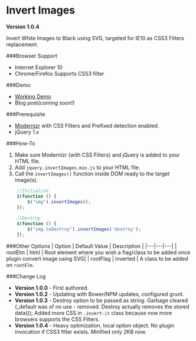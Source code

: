 Invert Images
===========

**Version 1.0.4**

Invert White Images to Black using SVG, targeted for IE10 as CSS3 Filters replacement.


###Browser Support
- Internet Explorer 10
- Chrome/Firefox Supports CSS3 filter

###Demo
 - [Working Demo](http://shekhardesigner.github.io/InvertImages/)
 - Blog post(coming soon!)

###Prerequisite
 - [Modernizr](http://modernizr.com/download/#-inlinesvg-svg-shiv-cssclasses-prefixes-css_filters) with CSS Filters and Prefixed  detection enabled.
 - jQuery 1.x

###How-To
  1. Make sure Modernizr (with CSS Filters) and jQuery is added to your HTML file.
  2. Add `jquery.invertImages.min.js` to your HTML file.
  3. Call the `invertImages()` function inside DOM ready to the target image(s).

```javascript
	//Initialize
	$(function () {
	    $("img").invertImages();
	});
	
	//Destroy
	$(function () {
	    $("img.toDestroy").invertImages('destroy');
	});
```

###Other Options
| Option | Default Value | Description | 
|---|---|---|
| rootElm | html | Root element where you wish a flag/class to be added once plugin convert image using SVG|
| rootFlag | inverted | A class to be added on `rootElm`.


###Change Log
  - **Version 1.0.0** - First authored.
  - **Version 1.0.2** - Updating with Bower/NPM updates, configured grunt.
  - **Version 1.0.3** - Destroy option to be passed as string. Garbage cleared (_default was of no use - removed. Destroy actually removes the stored data()); Added more CSS in `.invert-it` class because now more browsers supports the CSS Filters.
  - **Version 1.0.4**	 - Heavy optimization, local option object. No plugin invocation if CSS3 filter exists. Minified only 2KB now.
